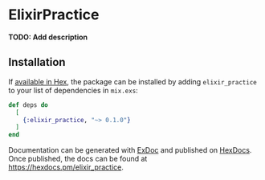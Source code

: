 # ElixirPractice

**TODO: Add description**

## Installation

If [available in Hex](https://hex.pm/docs/publish), the package can be installed
by adding `elixir_practice` to your list of dependencies in `mix.exs`:

```elixir
def deps do
  [
    {:elixir_practice, "~> 0.1.0"}
  ]
end
```

Documentation can be generated with [ExDoc](https://github.com/elixir-lang/ex_doc)
and published on [HexDocs](https://hexdocs.pm). Once published, the docs can
be found at <https://hexdocs.pm/elixir_practice>.

